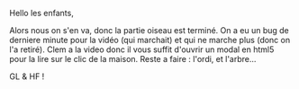 Hello les enfants,

Alors nous on s'en va, donc la partie oiseau est terminé.
On a eu un bug de derniere minute pour la vidéo (qui marchait) et qui ne marche plus (donc on l'a retiré). 
Clem a la video donc il vous suffit d'ouvrir un modal en html5 pour la lire sur le clic de la maison.
Reste a faire : l'ordi, et l'arbre...

GL & HF !

